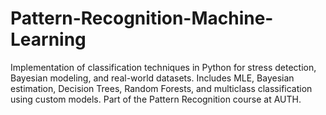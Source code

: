 # Pattern-Recognition-Machine-Learning
Implementation of classification techniques in Python for stress detection, Bayesian modeling, and real-world datasets. Includes MLE, Bayesian estimation, Decision Trees, Random Forests, and multiclass classification using custom models. Part of the Pattern Recognition course at AUTH.
